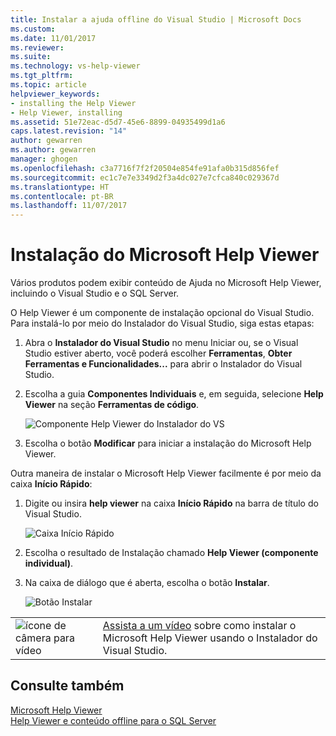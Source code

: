 ```yaml
---
title: Instalar a ajuda offline do Visual Studio | Microsoft Docs
ms.custom: 
ms.date: 11/01/2017
ms.reviewer: 
ms.suite: 
ms.technology: vs-help-viewer
ms.tgt_pltfrm: 
ms.topic: article
helpviewer_keywords:
- installing the Help Viewer
- Help Viewer, installing
ms.assetid: 51e72eac-d5d7-45e6-8899-04935499d1a6
caps.latest.revision: "14"
author: gewarren
ms.author: gewarren
manager: ghogen
ms.openlocfilehash: c3a7716f7f2f20504e854fe91afa0b315d856fef
ms.sourcegitcommit: ec1c7e7e3349d2f3a4dc027e7cfca840c029367d
ms.translationtype: HT
ms.contentlocale: pt-BR
ms.lasthandoff: 11/07/2017
---
```

# <a name="microsoft-help-viewer-installation"></a>Instalação do Microsoft Help Viewer
Vários produtos podem exibir conteúdo de Ajuda no Microsoft Help Viewer, incluindo o Visual Studio e o SQL Server.

O Help Viewer é um componente de instalação opcional do Visual Studio. Para instalá-lo por meio do Instalador do Visual Studio, siga estas etapas:

1. Abra o **Instalador do Visual Studio** no menu Iniciar ou, se o Visual Studio estiver aberto, você poderá escolher **Ferramentas**, **Obter Ferramentas e Funcionalidades...** para abrir o Instalador do Visual Studio.

2. Escolha a guia **Componentes Individuais** e, em seguida, selecione **Help Viewer** na seção **Ferramentas de código**.

   ![Componente Help Viewer do Instalador do VS](media/help_viewer_vs_installer.png)

3. Escolha o botão **Modificar** para iniciar a instalação do Microsoft Help Viewer.

Outra maneira de instalar o Microsoft Help Viewer facilmente é por meio da caixa **Início Rápido**:

1. Digite ou insira **help viewer** na caixa **Início Rápido** na barra de título do Visual Studio.

   ![Caixa Início Rápido](media/help_viewer_quick_launch.png)

2. Escolha o resultado de Instalação chamado **Help Viewer (componente individual)**.

3. Na caixa de diálogo que é aberta, escolha o botão **Instalar**.

   ![Botão Instalar](media/help_viewer_install.png)

|         |         |
|---------|---------|
|  ![ícone de câmera para vídeo](../install/media/video-icon.png "Assistir a um vídeo")  |  [Assista a um vídeo](https://mva.microsoft.com/en-us/training-courses/getting-started-with-visual-studio-2017-17798?l=ZMfaVID6D_7411787171) sobre como instalar o Microsoft Help Viewer usando o Instalador do Visual Studio. |

## <a name="see-also"></a>Consulte também
[Microsoft Help Viewer](../ide/microsoft-help-viewer.md)  
[Help Viewer e conteúdo offline para o SQL Server](/sql/sql-server/sql-server-help-installation)
